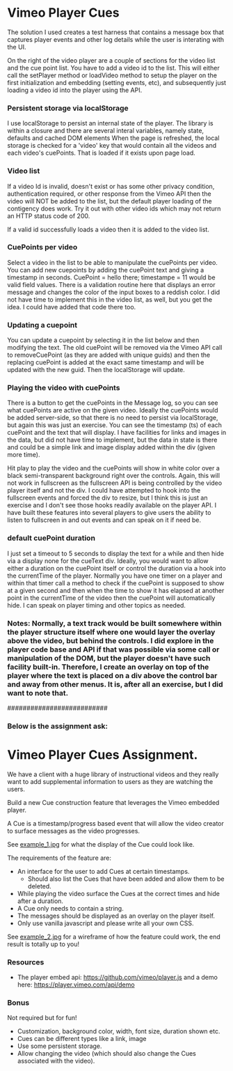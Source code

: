 

# Vimeo Player Cues
The solution I used creates a test harness that contains a message box that captures player events and other log details while the user is interating with the UI.

On the right of the video player are a couple of sections for the video list and the cue point list. You have to add a video id to the list. This will either call the setPlayer method or loadVideo method to setup the player on the first initialization and embedding (setting events, etc), and subsequently just loading a video id into the player using the API.

### Persistent storage via localStorage
I use localStorage to persist an internal state of the player. The library is within a closure and there are several interal variables, namely state, defaults and cached DOM elements
When the page is refreshed, the local storage is checked for a 'video' key that would contain all the videos and each video's cuePoints. That is loaded if it exists upon page load.

### Video list
If a video Id is invalid, doesn't exist or has some other privacy condition, authentication required, or other response from the Vimeo API then the video will NOT be added to the list, but the default player loading of the contigency does work. Try it out with other video ids which may not return an HTTP status code of 200.

If a valid id successfully loads a video then it is added to the video list.

### CuePoints per video
Select a video in the list to be able to manipulate the cuePoints per video. You can add new cuepoints by adding the cuePoint text and giving a timestamp in seconds. CuePoint = hello there; timestampe = 11 would be valid field values.
There is a validation routine here that displays an error message and changes the color of the input boxes to a reddish color. I did not have time to implement this in the video list, as well, but you get the idea. I could have added that code there too.

### Updating a cuepoint
You can update a cuepoint by selecting it in the list below and then modifying the text. The old cuePoint will be removed via the Vimeo API call to removeCuePoint (as they are added with unique guids) and then the replacing cuePoint is added at the exact same timestamp and will be updated with the new guid. Then the localStorage will update.

### Playing the video with cuePoints
There is a button to get the cuePoints in the Message log, so you can see what cuePoints are active on the given video. Ideally the cuePoints would be added server-side, so that there is no need to persist via localStorage, but again this was just an exercise. You can see the timestamp (ts) of each cuePoint and the text that will display. I have facilities for links and images in the data, but did not have time to implement, but the data in state is there and could be a simple link and image display added within the div (given more time).

Hit play to play the video and the cuePoints will show in white color over a black semi-transparent background right over the controls. Again, this will not work in fullscreen as the fullscreen API is being controlled by the video player itself and not the div. I could have attempted to hook into the fullscreen events and forced the div to resize, but I think this is just an exercise and I don't see those hooks readily available on the player API. I have built these features into several players to give users the ability to listen to fullscreen in and out events and can speak on it if need be.

### default cuePoint duration
I just set a timeout to 5 seconds to display the text for a while and then hide via a display none for the cueText div. Ideally, you would want to allow either a duration on the cuePoint itself or control the duration via a hook into the currentTime of the player. Normally you have one timer on a player and within that timer call a method to check if the cuePoint is supposed to show at a given second and then when the time to show it has elapsed at another point in the currentTime of the video then the cuePoint will automatically hide. I can speak on player timing and other topics as needed.


### Notes: Normally, a text track would be built somewhere within the player structure itself where one would layer the overlay above the video, but behind the controls. I did explore in the player code base and API if that was possible via some call or manipulation of the DOM, but the player doesn't have such facility built-in. Therefore, I create an overlay on top of the player where the text is placed on a div above the control bar and away from other menus. It is, after all an exercise, but I did want to note that.

##########################

### Below is the assignment ask:

# Vimeo Player Cues Assignment.

We have a client with a huge library of instructional videos and they really want to
add supplemental information to users as they are watching the users.

Build a new Cue construction feature that leverages the Vimeo embedded player.

A Cue is a timestamp/progress based event that will allow the video creator to surface
messages as the video progresses.

See [example_1.jpg](./example_1.jpg) for what the display of the Cue could look like.

The requirements of the feature are:

- An interface for the user to add Cues at certain timestamps.
    - Should also list the Cues that have been added and allow them to be deleted.
- While playing the video surface the Cues at the correct times and hide after a duration.
- A Cue only needs to contain a string.
- The messages should be displayed as an overlay on the player itself.
- Only use vanilla javascript and please write all your own CSS.

See [example_2.jpg](./example_2.jpg) for a wireframe of how the feature could work, the end result is totally up to you!


### Resources

- The player embed api: https://github.com/vimeo/player.js and a demo here: https://player.vimeo.com/api/demo

### Bonus

Not required but for fun!

- Customization, background color, width, font size, duration shown etc.
- Cues can be different types like a link, image
- Use some persistent storage.
- Allow changing the video (which should also change the Cues associated with the video).
